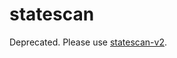 # statescan

Deprecated. Please use [statescan-v2](https://github.com/opensquare-network/statescan-v2).
